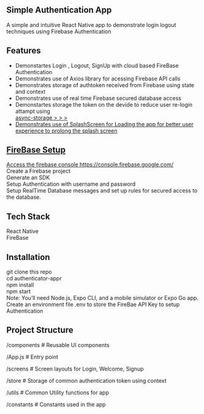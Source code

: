 ## Simple Authentication App<br/>
A simple and intuitive React Native app to demonstrate login logout techniques using Firebase Authentication <br/>


## Features<br/>
<ul>
    <li>Demonstartes Login , Logout, SignUp  with cloud based FireBase Authentication</li>
    <li>Demonstrates use of Axios library for acessing Firebase API calls </li>
    <li>Demonstrates storage of authtoken received from Firebase using state and context</li>
    <li>Demonstrates use of real time Firebase secured database access </li>
    <li>Demonstartes storage the token on the devide to reduce user re-login attampt using <br/>
    <a href ="https://react-native-async-storage.github.io/async-storage/docs/install/"> async-storage > </a>
    <a href ="https://github.com/react-native-async-storage/async-storage/tree/main/packages/default-storage"> >  </a>
    <a href ="https://reactnative.directory/?search=storage"> > </a>
    <a href ="https://reactnative.dev/docs/asyncstorage"/> </li>
    <li> Demonstrates use of SplashScreen for Loading the app for better user experience to prolong the splash screen</li>
</ul>

## FireBase Setup <br/>
Access the firebase console https://console.firebase.google.com/<br/>
Create a Firebase project <br/>
Generate an SDK <br/>
Setup Authentication with username and password <br/>
Setup RealTime Database messages and set up rules for secured access to the database.<br/>



## Tech Stack<br/>
React Native<br/>
FireBase <br/>

## Installation<br/>
git clone this repo<br/>
cd authenticator-appr<br/>
npm install<br/>
npm start<br/>
Note: You’ll need Node.js, Expo CLI, and a mobile simulator or Expo Go app.<br/>
Create an environment file .env to store the FireBae API Key to setup Authentication

## Project Structure <br/>

/components      # Reusable UI components <br/>
 
/App.js          # Entry point  <br/>

/screens         # Screen layouts for Login, Welcome, Signup <br/>

/store           # Storage of common authentication token using context <br/>

/utils           # Common Utility functions for app <br/>

/constants       # Constants used in the app <br/>

